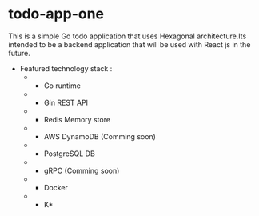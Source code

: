 # todo-app-one
This is a simple Go todo application that uses Hexagonal architecture.Its intended to be a backend application that will be used 
with React js in the future.
* Featured technology stack :
    * * Go runtime
    * * Gin REST API
    * * Redis Memory store
    * * AWS DynamoDB (Comming soon)
    * * PostgreSQL DB
    * * gRPC (Comming soon)
    * * Docker
    * * K*


